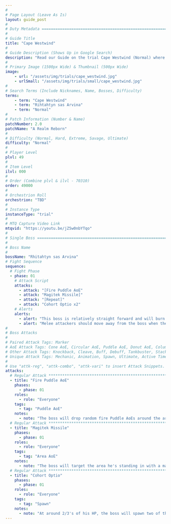 ```yaml
---
#
# Page Layout (Leave As Is)
layout: guide_post
#
# Duty Metadata ================================================================
#
# Guide Title
title: "Cape Westwind"
#
# Guide Description (Shows Up in Google Search)
description: "Read our Guide on the trial Cape Westwind (Normal) where you'll face off against Rhitahtyn sas Arvina."
#
# Primary Image (1500px Wide) & Thumbnail (500px Wide)
image:
    - url: "/assets/img/trials/cape_westwind.jpg"
    - urlSmall: "/assets/img/trials/small/cape_westwind.jpg"
#
# Search Terms (Include Nicknames, Name, Bosses, Difficulty)
terms:
    - term: "Cape Westwind"
    - term: "Rihtahtyn sas Arvina"
    - term: "Normal"
#
# Patch Information (Number & Name)
patchNumber: 2.0
patchName: "A Realm Reborn"
#
# Difficulty (Normal, Hard, Extreme, Savage, Ultimate)
difficulty: "Normal"
#
# Player Level
plvl: 49
#
# Item Level
ilvl: 000
#
# Order (Combine plvl & ilvl - 70310)
order: 49000
#
# Orchestrion Roll
orchestrion: "TBD"
#
# Instance Type
instanceType: "trial"
#
# MTQ Capture Video Link
mtqvid: "https://youtu.be/jZ5w0nbYTqo"
#
# Single Boss ==================================================================
#
# Boss Name
#
bossName: "Rhitahtyn sas Arvina"
# Fight Sequence
sequence:
  # Fight Phase
  - phase: 01
    # Attack Script
    attacks:
      - attack: "[Fire Puddle AoE"
      - attack: "Magitek Missile]"
      - attack: "[Repeat]"
      - attack: "Cohort Optio x2"
    # Alerts
    alerts:
      - alert: "This boss is relatively straight forward and will burn down quickly."
      - alert: "Melee attackers should move away from the boss when the text cue appears, indicating that the boss is about to hit the group with Magitek Missile in his immediate vicinity."
#
# Boss Attacks
#
# Paired Attack Tags: Marker
# AoE Attack Tags: Cone AoE, Circular AoE, Puddle AoE, Donut AoE, Column AoE, Area AoE, Point Blank AoE, Raid Wide AoE, Proximity AoE
# Other Attack Tags: Knockback, Cleave, Buff, Debuff, Tankbuster, Stack, Spread, Tether, Stun
# Unique Attack Tags: Mechanic, Animation, Spawn, Ultimate, Active Time Maneuver
#
# Use "attk-reg", "attk-combo", "attk-vari" to insert Attack Snippets.
attacks:
  # Regular Attack *************************************************************
  - title: "Fire Puddle AoE"
    phases:
      - phase: 01
    roles:
      - role: "Everyone"
    tags:
      - tag: "Puddle AoE"
    notes:
      - note: "The boss will drop random fire Puddle AoEs around the arena - avoid as necessary."
  # Regular Attack *********************************************************
  - title: "Magitek Missile"
    phases:
      - phase: 01
    roles:
      - role: "Everyone"
    tags:
      - tag: "Area AoE"
    notes:
      - note: "The boss will target the area he's standing in with a massive AoE - tanks can help players avoid being hit by moving the boss away from the group when the text cue appears on screen that the boss is readying the attack."
  # Regular Attack *********************************************************
  - title: "Cohort Optio"
    phases:
      - phase: 01
    roles:
      - role: "Everyone"
    tags:
      - tag: "Spawn"
    notes:
      - note: "At around 2/3's of his HP, the boss will spawn two of these adds at the gate - the off-tank should pick them up and DPS should burn them down."
---
```

